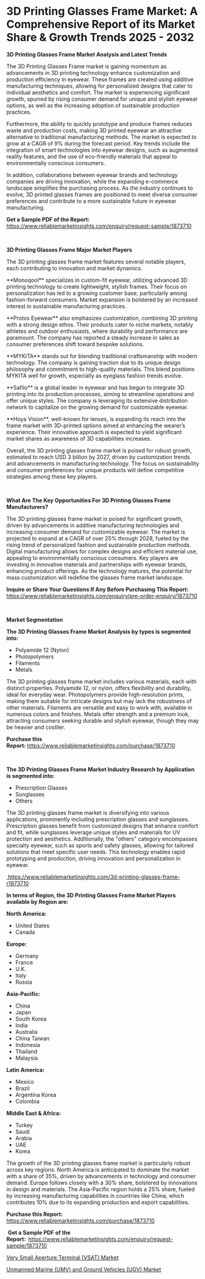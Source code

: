 <p><h1>3D Printing Glasses Frame Market: A Comprehensive Report of its Market Share & Growth Trends 2025 - 2032</h1></p><p><strong>3D Printing Glasses Frame Market Analysis and Latest Trends</strong></p>
<p><p>The 3D Printing Glasses Frame market is gaining momentum as advancements in 3D printing technology enhance customization and production efficiency in eyewear. These frames are created using additive manufacturing techniques, allowing for personalized designs that cater to individual aesthetics and comfort. The market is experiencing significant growth, spurred by rising consumer demand for unique and stylish eyewear options, as well as the increasing adoption of sustainable production practices.</p><p>Furthermore, the ability to quickly prototype and produce frames reduces waste and production costs, making 3D printed eyewear an attractive alternative to traditional manufacturing methods. The market is expected to grow at a CAGR of 9% during the forecast period. Key trends include the integration of smart technologies into eyewear designs, such as augmented reality features, and the use of eco-friendly materials that appeal to environmentally conscious consumers.</p><p>In addition, collaborations between eyewear brands and technology companies are driving innovation, while the expanding e-commerce landscape simplifies the purchasing process. As the industry continues to evolve, 3D printed glasses frames are positioned to meet diverse consumer preferences and contribute to a more sustainable future in eyewear manufacturing.</p></p>
<p><strong>Get a Sample PDF of the Report:&nbsp;</strong> <a href="https://www.reliablemarketinsights.com/enquiry/request-sample/1873710?utm_campaign=2221&utm_medium=2&utm_source=Github&utm_content=ia&utm_term=28022025&utm_id=3d-printing-glasses-frame">https://www.reliablemarketinsights.com/enquiry/request-sample/1873710</a></p>
<p>&nbsp;</p>
<p><strong>3D Printing Glasses Frame Major Market Players</strong></p>
<p><p>The 3D printing glasses frame market features several notable players, each contributing to innovation and market dynamics. </p><p>**Monoqool** specializes in custom-fit eyewear, utilizing advanced 3D printing technology to create lightweight, stylish frames. Their focus on personalization has led to a growing customer base, particularly among fashion-forward consumers. Market expansion is bolstered by an increased interest in sustainable manufacturing practices.</p><p>**Protos Eyewear** also emphasizes customization, combining 3D printing with a strong design ethos. Their products cater to niche markets, notably athletes and outdoor enthusiasts, where durability and performance are paramount. The company has reported a steady increase in sales as consumer preferences shift toward bespoke solutions.</p><p>**MYKITA** stands out for blending traditional craftsmanship with modern technology. The company is gaining traction due to its unique design philosophy and commitment to high-quality materials. This blend positions MYKITA well for growth, especially as eyeglass fashion trends evolve.</p><p>**Safilo** is a global leader in eyewear and has begun to integrate 3D printing into its production processes, aiming to streamline operations and offer unique styles. The company is leveraging its extensive distribution network to capitalize on the growing demand for customizable eyewear.</p><p>**Hoya Vision**, well-known for lenses, is expanding its reach into the frame market with 3D-printed options aimed at enhancing the wearer’s experience. Their innovative approach is expected to yield significant market shares as awareness of 3D capabilities increases.</p><p>Overall, the 3D printing glasses frame market is poised for robust growth, estimated to reach USD 3 billion by 2027, driven by customization trends and advancements in manufacturing technology. The focus on sustainability and consumer preferences for unique products will define competitive strategies among these key players.</p></p>
<p>&nbsp;</p>
<p><strong>What Are The Key Opportunities For 3D Printing Glasses Frame Manufacturers?</strong></p>
<p><p>The 3D printing glasses frame market is poised for significant growth, driven by advancements in additive manufacturing technologies and increasing consumer demand for customizable eyewear. The market is projected to expand at a CAGR of over 25% through 2028, fueled by the rising trend of personalized fashion and sustainable production methods. Digital manufacturing allows for complex designs and efficient material use, appealing to environmentally conscious consumers. Key players are investing in innovative materials and partnerships with eyewear brands, enhancing product offerings. As the technology matures, the potential for mass customization will redefine the glasses frame market landscape.</p></p>
<p><strong>Inquire or Share Your Questions If Any Before Purchasing This Report:</strong> <a href="https://www.reliablemarketinsights.com/enquiry/pre-order-enquiry/1873710?utm_campaign=2221&utm_medium=2&utm_source=Github&utm_content=ia&utm_term=28022025&utm_id=3d-printing-glasses-frame">https://www.reliablemarketinsights.com/enquiry/pre-order-enquiry/1873710</a></p>
<p>&nbsp;</p>
<p><strong>Market Segmentation</strong></p>
<p><strong>The 3D Printing Glasses Frame Market Analysis by types is segmented into:</strong></p>
<p><ul><li>Polyamide 12 (Nylon)</li><li>Photopolymers</li><li>Filaments</li><li>Metals</li></ul></p>
<p><p>The 3D printing glasses frame market includes various materials, each with distinct properties. Polyamide 12, or nylon, offers flexibility and durability, ideal for everyday wear. Photopolymers provide high-resolution prints, making them suitable for intricate designs but may lack the robustness of other materials. Filaments are versatile and easy to work with, available in numerous colors and finishes. Metals offer strength and a premium look, attracting consumers seeking durable and stylish eyewear, though they may be heavier and costlier.</p></p>
<p><strong>Purchase this Report:&nbsp;</strong><a href="https://www.reliablemarketinsights.com/purchase/1873710?utm_campaign=2221&utm_medium=2&utm_source=Github&utm_content=ia&utm_term=28022025&utm_id=3d-printing-glasses-frame">https://www.reliablemarketinsights.com/purchase/1873710</a></p>
<p>&nbsp;</p>
<p><strong>The 3D Printing Glasses Frame Market Industry Research by Application is segmented into:</strong></p>
<p><ul><li>Prescription Glasses</li><li>Sunglasses</li><li>Others</li></ul></p>
<p><p>The 3D printing glasses frame market is diversifying into various applications, prominently including prescription glasses and sunglasses. Prescription glasses benefit from customized designs that enhance comfort and fit, while sunglasses leverage unique styles and materials for UV protection and aesthetics. Additionally, the "others" category encompasses specialty eyewear, such as sports and safety glasses, allowing for tailored solutions that meet specific user needs. This technology enables rapid prototyping and production, driving innovation and personalization in eyewear.</p></p>
<p><a href="https://www.reliablemarketinsights.com/3d-printing-glasses-frame-r1873710?utm_campaign=2221&utm_medium=2&utm_source=Github&utm_content=ia&utm_term=28022025&utm_id=3d-printing-glasses-frame">&nbsp;https://www.reliablemarketinsights.com/3d-printing-glasses-frame-r1873710</a></p>
<p><strong>In terms of Region, the 3D Printing Glasses Frame Market Players available by Region are:</strong></p>
<p>
    <p> <strong> North America: </strong>
        <ul>
            <li>United States</li>
            <li>Canada</li>
        </ul>
        </p> 
    <p> <strong> Europe: </strong>
        <ul>
            <li>Germany</li>
            <li>France</li>
            <li>U.K.</li>
            <li>Italy</li>
            <li>Russia</li>
        </ul>
        </p> 
    <p> <strong> Asia-Pacific: </strong>
        <ul>
            <li>China</li>
            <li>Japan</li>
            <li>South Korea</li>
            <li>India</li>
            <li>Australia</li>
            <li>China Taiwan</li>
            <li>Indonesia</li>
            <li>Thailand</li>
            <li>Malaysia</li>
        </ul>
        </p> 
    <p> <strong> Latin America: </strong>
        <ul>
            <li>Mexico</li>
            <li>Brazil</li>
            <li>Argentina Korea</li>
            <li>Colombia</li>
        </ul>
        </p> 
    <p> <strong> Middle East & Africa: </strong>
        <ul>
            <li>Turkey</li>
            <li>Saudi</li>
            <li>Arabia</li>
            <li>UAE</li>
            <li>Korea</li>
        </ul>
    </p>
    </p>
<p><p>The growth of the 3D printing glasses frame market is particularly robust across key regions. North America is anticipated to dominate the market with a share of 35%, driven by advancements in technology and consumer demand. Europe follows closely with a 30% share, bolstered by innovations in design and materials. The Asia-Pacific region holds a 25% share, fueled by increasing manufacturing capabilities in countries like China, which contributes 10% due to its expanding production and export capabilities.</p></p>
<p><strong>Purchase this Report: </strong><a href="https://www.reliablemarketinsights.com/purchase/1873710?utm_campaign=2221&utm_medium=2&utm_source=Github&utm_content=ia&utm_term=28022025&utm_id=3d-printing-glasses-frame">https://www.reliablemarketinsights.com/purchase/1873710</a></p>
<p>&nbsp;<strong>Get a Sample PDF of the Report:&nbsp;&nbsp;</strong><a href="https://www.reliablemarketinsights.com/enquiry/request-sample/1873710?utm_campaign=2221&utm_medium=2&utm_source=Github&utm_content=ia&utm_term=28022025&utm_id=3d-printing-glasses-frame">https://www.reliablemarketinsights.com/enquiry/request-sample/1873710</a></p>
<p><strong></strong></p>
<p><p><a href="https://github.com/hamremunazm4/Market-Research-Report-List-1/blob/main/very-small-aperture-terminal-vsat-market.md?utm_campaign=2221&utm_medium=2&utm_source=Github&utm_content=ia&utm_term=28022025&utm_id=3d-printing-glasses-frame">Very Small Aperture Terminal (VSAT) Market</a></p><p><a href="https://github.com/boccalyver5k/Market-Research-Report-List-1/blob/main/unmanned-marine-umv-and-ground-vehicles-ugv-market.md?utm_campaign=2221&utm_medium=2&utm_source=Github&utm_content=ia&utm_term=28022025&utm_id=3d-printing-glasses-frame">Unmanned Marine (UMV) and Ground Vehicles (UGV) Market</a></p></p>